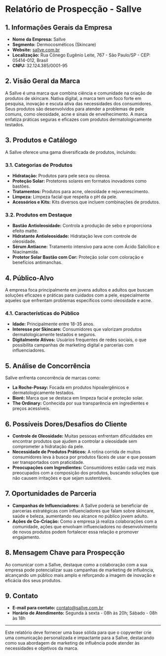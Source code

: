 # Relatório de Prospecção - Sallve

## 1. Informações Gerais da Empresa
- **Nome da Empresa:** Sallve
- **Segmento:** Dermocosméticos (Skincare)
- **Website:** [sallve.com.br](http://www.sallve.com.br)
- **Localização:** Rua Cônego Eugênio Leite, 767 - São Paulo/SP - CEP: 05414-012, Brasil
- **CNPJ:** 32.124.385/0001-95

## 2. Visão Geral da Marca
A Sallve é uma marca que combina ciência e comunidade na criação de produtos de skincare. Nativa digital, a marca tem um foco forte em pesquisa, inovação e escuta ativa das necessidades dos consumidores. Seus produtos são desenvolvidos para atender a problemas de pele comuns, como oleosidade, acne e sinais de envelhecimento. A marca enfatiza práticas seguras e eficazes com produtos dermatologicamente testados.

## 3. Produtos e Catálogo
A Sallve oferece uma gama diversificada de produtos, incluindo:

### 3.1. Categorias de Produtos
- **Hidratação:** Produtos para pele seca ou oleosa.
- **Proteção Solar:** Protetores solares em formatos inovadores como bastões.
- **Tratamentos:** Produtos para acne, oleosidade e rejuvenescimento.
- **Limpeza:** Limpeza facial que respeita o pH da pele.
- **Acessórios e Kits:** Kits diversos que incluem combinações de produtos.

### 3.2. Produtos em Destaque
- **Bastão Antioleosidade:** Controla a produção de sebo e proporciona efeito matte.
- **Hidratante Antioleosidade:** Hidratação leve com controle de oleosidade.
- **Sérum Antiacne:** Tratamento intensivo para acne com Ácido Salicílico e Niacinamida.
- **Protetor Solar Bastão com Cor:** Proteção solar com coloração e benefícios antimanchas.

## 4. Público-Alvo
A empresa foca principalmente em jovens adultos e adultos que buscam soluções eficazes e práticas para cuidados com a pele, especialmente aqueles que enfrentam problemas específicos como oleosidade e acne.

### 4.1. Características do Público
- **Idade:** Principalmente entre 18-35 anos.
- **Interesse por Skincare:** Consumidores que valorizam produtos dermatologicamente testados e seguros.
- **Digitalmente Ativos:** Usuários frequentes de redes sociais, o que possibilita campanhas de marketing digital e parcerias com influenciadores.

## 5. Análise de Concorrência
Sallve enfrenta concorrência de marcas como:
- **La Roche-Posay:** Focada em produtos hipoalergênicos e dermatologicamente testados.
- **Bioré:** Marca que se destaca em limpeza facial e proteção solar.
- **The Ordinary:** Conhecida por sua transparência em ingredientes e preços acessíveis.

## 6. Possíveis Dores/Desafios do Cliente
- **Controle de Oleosidade:** Muitas pessoas enfrentam dificuldades em encontrar produtos que ajudem a controlar a oleosidade sem comprometer a hidratação da pele.
- **Necessidade de Produtos Práticos:** A rotina corrida de muitos consumidores leva à busca por produtos fáceis de usar e que possam ser transportados com praticidade.
- **Preocupações com Ingredientes:** Consumidores estão cada vez mais preocupados com a composição dos produtos, buscando soluções que não causem irritações e que sejam sustentáveis.

## 7. Oportunidades de Parceria
- **Campanhas de Influenciadores:** A Sallve poderia se beneficiar de parcerias estratégicas com influenciadores que falam sobre skincare, saúde e beleza, aumentando seu alcance no público jovem adulto.
- **Ações de Co-Criação:** Como a empresa já realiza colaborações com a comunidade, ações que envolvam influenciadores no desenvolvimento de novos produtos podem fortalecer essa relação e promover engajamento.

## 8. Mensagem Chave para Prospecção
Ao comunicar com a Sallve, destaque como a colaboração com a sua empresa pode potencializar suas campanhas de marketing de influência, alcançando um público mais amplo e reforçando a imagem de inovação e eficácia dos seus produtos.

## 9. Contato
- **E-mail para contato:** [contato@sallve.com.br](mailto:contato@sallve.com.br)
- **Horário de Atendimento:** Segunda à sexta - 08h às 20h; Sábado - 08h às 18h

---

Este relatório deve fornecer uma base sólida para que o copywriter crie uma comunicação personalizada e impactante para a Sallve, destacando como sua abordagem de marketing de influência pode atender às necessidades e objetivos da marca.